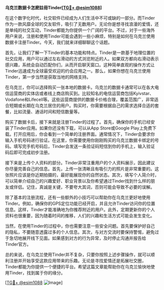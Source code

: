 **乌克兰数据卡怎麽註冊Tinder[[TG💪+ @esim1088](https://t.me/s/esim1088)]**

在这个数字化时代，社交软件已经成为人们生活中不可或缺的一部分。而Tinder作为一款风靡全球的交友软件，吸引了无数用户。无论你是想寻找浪漫的爱情，还是单纯的社交互动，Tinder都能为你提供一个广阔的平台。不过，对于一些海外用户来说，注册和使用Tinder可能会遇到一些小麻烦，特别是如何在乌克兰使用数据卡注册Tinder。今天，我们就来详细聊聊这个话题。

首先，让我们了解一下Tinder的基本功能和特点。Tinder是一款基于地理位置的社交应用，用户可以通过左右滑动的方式浏览附近的人。如果双方都向右滑动表示感兴趣，系统会自动匹配你们，从而开启聊天窗口。这种简单直观的操作方式让Tinder迅速成为全球最受欢迎的约会应用之一。那么，如果你想在乌克兰使用Tinder，第一步当然是获取当地的网络支持。

在乌克兰，你可以选择购买一张本地的数据卡。乌克兰的数据卡通常可以在各大电信运营商的实体店或者线上商店购买到。比较知名的电信运营商包括Kyivstar、Vodafone和Lifecell等。这些运营商提供的数据卡价格合理，覆盖范围广，非常适合短期或长期在乌克兰居住的用户。购买时，你需要根据自己的需求选择合适的套餐，比如流量、通话时间和短信数量等。

购买了数据卡后，接下来就是注册Tinder的过程了。首先，确保你的手机已经安装了Tinder应用。如果你还没有下载，可以从App Store或Google Play上免费下载。打开应用后，你会看到一个简单的注册界面。通常情况下，Tinder会要求你输入手机号码进行验证。在这里，你需要使用你刚刚购买的乌克兰数据卡绑定的号码。填写完手机号码后，Tinder会发送一条验证码短信到你的手机上，输入验证码后即可完成初步注册。

接下来是上传个人资料的部分。Tinder非常注重用户的个人资料展示，因此建议你尽量完善自己的信息。首先，上传一张清晰且有吸引力的照片是非常重要的。这张照片应该是你近期拍摄的，最好能展现你的自然状态。其次，填写个人简介时，可以简单介绍自己的兴趣爱好、职业背景以及你希望通过Tinder找到什么样的朋友或伴侣。记住，真诚是关键，不要夸大其词，否则可能会导致不必要的误解。

除了基本的注册流程，还有一些额外的小技巧可以帮助你在乌克兰更好地使用Tinder。例如，确保你的GPS定位功能已经开启，并且允许Tinder访问你的位置信息。这样，Tinder才能准确地为你推荐附近的用户。此外，定期更新你的个人资料也很重要，因为随着时间的推移，人们的兴趣和生活方式可能会发生变化。

当然，在使用Tinder的过程中，你也需要注意一些安全问题。首先要保护好自己的隐私，不要随意透露过多的个人信息。其次，与对方交流时要保持警惕，避免过于急切地展开线下见面。如果感到对方的行为异常，及时停止沟通并报告给Tinder官方。

总的来说，在乌克兰使用Tinder并不复杂，只要你按照上述步骤操作，就可以顺利注册并开始享受这款应用带来的乐趣。无论是寻找爱情还是拓展社交圈，Tinder都能为你提供一个便捷的平台。希望这篇文章能帮助你在乌克兰愉快地使用Tinder，找到属于你的缘分。

[[TG💪+ @esim1088](https://t.me/s/esim1088) ![Image](https://i.postimg.cc/4NQfJmqS/Snipaste-2025-05-13-00-14-12.png)]